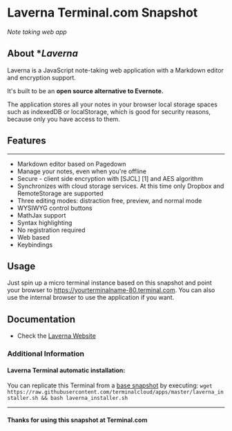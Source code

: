 # **Laverna** Terminal.com Snapshot
*Note taking web app*

## About **Laverna*
Laverna is a JavaScript note-taking web application with a Markdown editor and encryption support.

It's built to be an **open source alternative to Evernote.**

The application stores all your notes in your browser local storage spaces such as indexedDB or localStorage, which is good for security reasons, because only you have access to them.

## Features
-----------

* Markdown editor based on Pagedown
* Manage your notes, even when you're offline
* Secure - client side encryption with [SJCL] [1] and AES algorithm
* Synchronizes with cloud storage services. At this time only Dropbox and RemoteStorage are supported
* Three editing modes: distraction free, preview, and normal mode
* WYSIWYG control buttons
* MathJax support
* Syntax highlighting
* No registration required
* Web based
* Keybindings

## Usage
Just spin up a micro terminal instance based on this snapshot and point your browser to https://yourterminalname-80.terminal.com.
You can also use the internal browser to use the application if you want.

## Documentation
- Check the [Laverna Website](https://laverna.cc/)

### Additional Information
#### Laverna Terminal automatic installation:
You can replicate this Terminal from a [base snapshot](https://www.terminal.com/tiny/FzpHiTXG1K) by executing: `wget https://raw.githubusercontent.com/terminalcloud/apps/master/laverna_installer.sh && bash laverna_installer.sh`

---
#### Thanks for using this snapshot at Terminal.com

